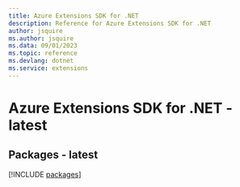 ```yaml
---
title: Azure Extensions SDK for .NET
description: Reference for Azure Extensions SDK for .NET
author: jsquire
ms.author: jsquire
ms.data: 09/01/2023
ms.topic: reference
ms.devlang: dotnet
ms.service: extensions
---
```

# Azure Extensions SDK for .NET - latest
## Packages - latest
[!INCLUDE [packages](extensions-index.md)]